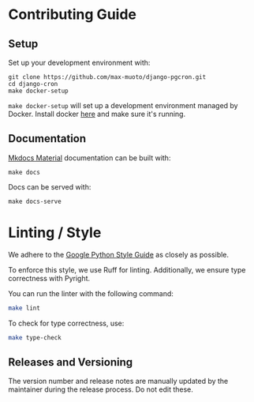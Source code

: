 # Contributing Guide

## Setup

Set up your development environment with:

    git clone https://github.com/max-muoto/django-pgcron.git
    cd django-cron
    make docker-setup

`make docker-setup` will set up a development environment managed by Docker. Install docker [here](https://www.docker.com/get-started) and make sure it's running.


## Documentation

[Mkdocs Material](https://squidfunk.github.io/mkdocs-material/) documentation can be built with:

    make docs

Docs can be served with:

    make docs-serve

# Linting / Style

We adhere to the [Google Python Style Guide](https://google.github.io/styleguide/pyguide.html) as closely as possible.

To enforce this style, we use Ruff for linting. Additionally, we ensure type correctness with Pyright.

You can run the linter with the following command:

```bash
make lint
```

To check for type correctness, use:

```bash
make type-check
```

## Releases and Versioning

The version number and release notes are manually updated by the maintainer during the release process. Do not edit these.

